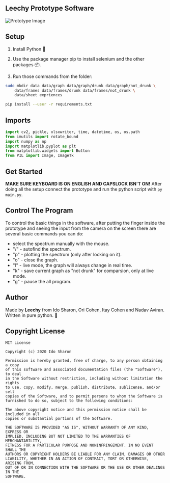 ## Leechy Prototype Software

![Prototype Image](https://i.ibb.co/tqq4xZr/leechy-prototype-1-2.jpg)

## Setup

1. Install Python 🐍

2.  Use the package manager pip to install selenium and the other packages 📦.

3. Run those commands from the folder:

```bash
sudo mkdir data data/graph data/graph/drunk data/graph/not_drunk \
    data/frames data/frames/drunk data/frames/not_drunk \
    data/sheet expriences
```

```bash
pip install --user -r requirements.txt
```
    
## Imports

```python
import cv2, pickle, xlsxwriter, time, datetime, os, os.path
from imutils import rotate_bound
import numpy as np
import matplotlib.pyplot as plt
from matplotlib.widgets import Button
from PIL import Image, ImageTk
```

## Get Started

**MAKE SURE KEYBOARD IS ON ENGLISH AND CAPSLOCK ISN'T ON!**
After doing all the setup connect the prototype and run the python script with ```py main.py```. 

## Control The Program

To control the basic things in the software, after putting the finger inside the prototype and seeing the input from the camera on the screen there are several basic commands you can do:
- select the spectrum manually with the mouse.
- "/" - autofind the spectrum.
- "p" - plotting the spectrum (only after locking on it).
- "o" - close the graph.
- "l" - live mode, the graph will always change in real time.
- "k" - save current graph as "not drunk" for comparsion, only at live mode.
- "g" - pause the all program.

## Author

Made by **Leechy** from Ido Sharon, Ori Cohen, Itay Cohen and Nadav Aviran.
Written in pure python. 🐍

## Copyright License
```
MIT License

Copyright (c) 2020 Ido Sharon

Permission is hereby granted, free of charge, to any person obtaining a copy
of this software and associated documentation files (the "Software"), to deal
in the Software without restriction, including without limitation the rights
to use, copy, modify, merge, publish, distribute, sublicense, and/or sell
copies of the Software, and to permit persons to whom the Software is
furnished to do so, subject to the following conditions:

The above copyright notice and this permission notice shall be included in all
copies or substantial portions of the Software.

THE SOFTWARE IS PROVIDED "AS IS", WITHOUT WARRANTY OF ANY KIND, EXPRESS OR
IMPLIED, INCLUDING BUT NOT LIMITED TO THE WARRANTIES OF MERCHANTABILITY,
FITNESS FOR A PARTICULAR PURPOSE AND NONINFRINGEMENT. IN NO EVENT SHALL THE
AUTHORS OR COPYRIGHT HOLDERS BE LIABLE FOR ANY CLAIM, DAMAGES OR OTHER
LIABILITY, WHETHER IN AN ACTION OF CONTRACT, TORT OR OTHERWISE, ARISING FROM,
OUT OF OR IN CONNECTION WITH THE SOFTWARE OR THE USE OR OTHER DEALINGS IN THE
SOFTWARE.
```
